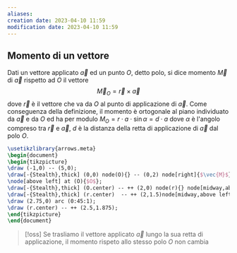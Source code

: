 ```yaml
---
aliases: 
creation date: 2023-04-10 11:59
modification date: 2023-04-10 11:59
---
```


## Momento di un vettore
Dati un vettore applicato $\vec{a}$ ed un punto $O$, detto polo, si dice momento $\vec{M}$ di $\vec{a}$ rispetto ad $O$ il vettore
$$
\vec{M}_{O} = \vec{r} \times \vec{a}
$$
dove $\vec{r}$ è il vettore che va da $O$ al punto di applicazione di $\vec{a}$. Come conseguenza della definizione, il momento è ortogonale al piano individuato da $\vec{a}$ e da $O$ ed ha per modulo $M_{O} = r \cdot a \cdot \sin \alpha = d \cdot a$ dove $\alpha$ è l'angolo compreso tra $\vec{r}$ e $\vec{a}$, $d$ è la distanza della retta di applicazione di $\vec{a}$ dal polo $O$.

```tikz
\usetikzlibrary{arrows.meta}
\begin{document}
\begin{tikzpicture}
\draw (-1,0) -- (5,0);
\draw[-{Stealth},thick] (0,0) node(O){} -- (0,2) node[right]{$\vec{M}$};
\node[above left] at (O){$O$};
\draw[-{Stealth},thick] (O.center) -- ++ (2,0) node(r){} node[midway,above]{$\vec{r}$};
\draw[-{Stealth},thick] (r.center)  -- ++ (2,1.5)node[midway,above left]{$\vec{a}$};
\draw (2.75,0) arc (0:45:1);
\draw (r.center) -- ++ (2.5,1.875);
\end{tikzpicture}
\end{document}
```

>[!oss]
>Se trasliamo il vettore applicato $\vec{a}$ lungo la sua retta di applicazione, il momento rispeto allo stesso polo $O$ non cambia


